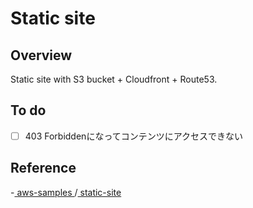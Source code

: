 # Static site

## Overview
Static site with S3 bucket + Cloudfront + Route53.

## To do
- [ ] 403 Forbiddenになってコンテンツにアクセスできない

## Reference

-[ aws-samples ](https://github.com/aws-samples/aws-cdk-examples)/[ static-site ](https://github.com/aws-samples/aws-cdk-examples/tree/master/typescript/static-site)
